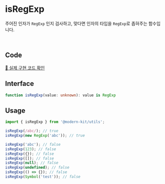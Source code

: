 # isRegExp

주어진 인자가 `RegExp` 인지 검사하고, 맞다면 인자의 타입을 `RegExp`로 좁혀주는 함수입니다.

<br />

## Code
[🔗 실제 구현 코드 확인](https://github.com/modern-agile-team/modern-kit/blob/main/packages/utils/src/validator/isRegExp/index.ts)

## Interface
```ts title="typescript"
function isRegExp(value: unknown): value is RegExp
```

## Usage 
```ts title="typescript"
import { isRegExp } from '@modern-kit/utils';

isRegExp(/abc/); // true
isRegExp(new RegExp('abc')); // true

isRegExp('abc'); // false
isRegExp(123); // false
isRegExp({}); // false
isRegExp([]); // false
isRegExp(null); // false
isRegExp(undefined); // false
isRegExp(() => {}); // false
isRegExp(Symbol('test')); // false
```